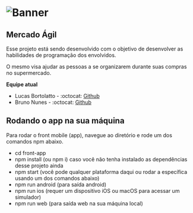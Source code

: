 # ![Banner](https://user-images.githubusercontent.com/54869726/108140418-cb21cb80-70a0-11eb-83a4-39d35a81d16b.PNG)

## Mercado Ágil
Esse projeto está sendo desenvolvido com o objetivo de desenvolver as habilidades de programação dos envolvidos.

O mesmo visa ajudar as pessoas a se organizarem durante suas compras no supermercado.


**Equipe atual**
- Lucas Bortolatto - :octocat: [Github](https://github.com/bortolattolucas)
- Bruno Nunes - :octocat: [Github](https://github.com/brunonunesdesa)

## Rodando o app na sua máquina

Para rodar o front mobile (app), navegue ao diretório e rode um dos comandos npm abaixo.

- cd front-app
- npm install (ou npm i) caso você não tenha instalado as dependências desse projeto ainda
- npm start (você pode qualquer plataforma daqui ou rodar a específica usando um dos comandos abaixo)
- npm run android (para saída android)
- npm run ios (requer um dispositivo iOS ou macOS para acessar um simulador)
- npm run web (para saída web na sua máquina local)
